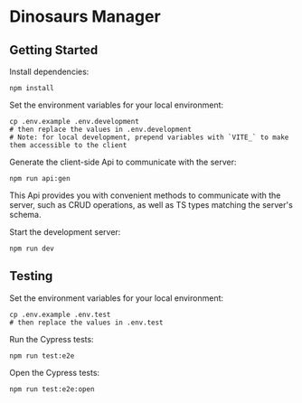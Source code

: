 # Dinosaurs Manager

## Getting Started

Install dependencies:

```
npm install
```

Set the environment variables for your local environment:

```
cp .env.example .env.development
# then replace the values in .env.development
# Note: for local development, prepend variables with `VITE_` to make them accessible to the client
```

Generate the client-side Api to communicate with the server:

```
npm run api:gen
```

This Api provides you with convenient methods to communicate with the server, such as CRUD operations, as well as TS types matching the server's schema.

Start the development server:

```
npm run dev
```

## Testing

Set the environment variables for your local environment:

```
cp .env.example .env.test
# then replace the values in .env.test
```

Run the Cypress tests:

```
npm run test:e2e
```

Open the Cypress tests:

```
npm run test:e2e:open
```